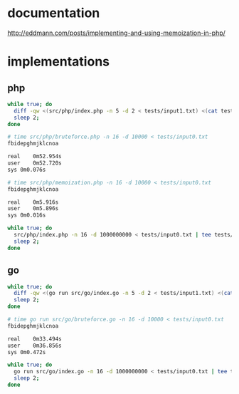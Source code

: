 # documentation

http://eddmann.com/posts/implementing-and-using-memoization-in-php/

# implementations

## php

```sh
while true; do
  diff -qw <(src/php/index.php -n 5 -d 2 < tests/input1.txt) <(cat tests/output1.txt);
  sleep 2;
done
```

```sh
# time src/php/bruteforce.php -n 16 -d 10000 < tests/input0.txt
fbidepghmjklcnoa

real	0m52.954s
user	0m52.720s
sys	0m0.076s
```

```sh
# time src/php/memoization.php -n 16 -d 10000 < tests/input0.txt
fbidepghmjklcnoa

real	0m5.916s
user	0m5.896s
sys	0m0.016s
```

```sh
while true; do
  src/php/index.php -n 16 -d 1000000000 < tests/input0.txt | tee tests/output0.txt;
  sleep 2;
done
```

## go

```sh
while true; do
  diff -qw <(go run src/go/index.go -n 5 -d 2 < tests/input1.txt) <(cat tests/output1.txt);
  sleep 2;
done
```

```sh
# time go run src/go/bruteforce.go -n 16 -d 10000 < tests/input0.txt
fbidepghmjklcnoa

real	0m33.494s
user	0m36.856s
sys	0m0.472s
```

```sh
while true; do
  go run src/go/index.go -n 16 -d 1000000000 < tests/input0.txt | tee tests/output0.txt;
  sleep 2;
done
```
